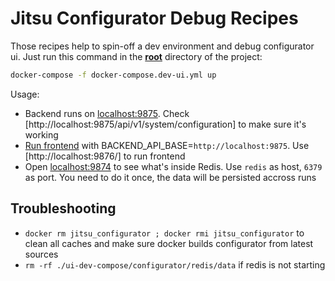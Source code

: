 # Jitsu Configurator Debug Recipes

Those recipes help to spin-off a dev environment and debug configurator ui. 
Just run this command in the **[root](https://github.com/jitsucom/jitsu)** directory of the project:

```bash
docker-compose -f docker-compose.dev-ui.yml up 
```

Usage:
 - Backend runs on [localhost:9875](http://localhost:9875). Check [http://localhost:9875/api/v1/system/configuration] to make sure it's working
 - [Run frontend](frontend/README.md) with BACKEND_API_BASE=`http://localhost:9875`. Use [http://localhost:9876/] to run frontend
 - Open [localhost:9874](http://localhost:9874) to see what's inside Redis. Use `redis` as host, `6379` as port. You need to do it once, the data
will be persisted accross runs
   

## Troubleshooting
 - `docker rm jitsu_configurator ; docker rmi jitsu_configurator` to clean all caches and make sure docker builds configurator from latest sources
 - `rm -rf ./ui-dev-compose/configurator/redis/data` if redis is not starting